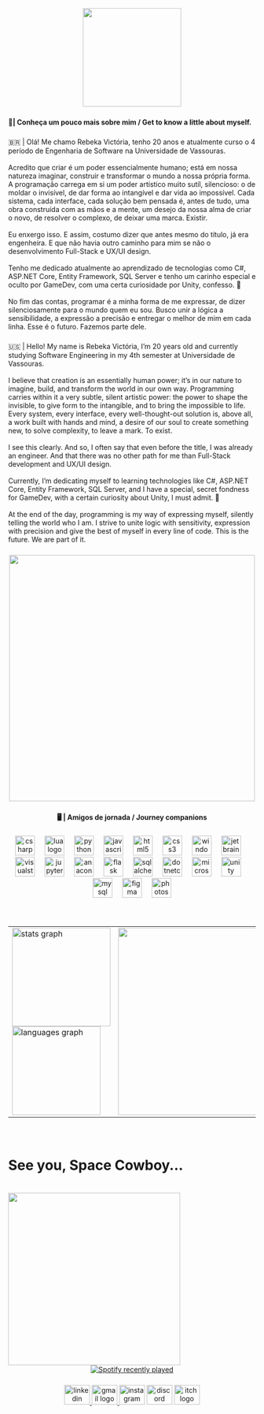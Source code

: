 <div align="center">
  <img height="200" src="https://i.imgur.com/RWvXUgR.png"  />
</div>

###

<h4 align="left">🌿| Conheça um pouco mais sobre mim / Get to know a little about myself.</h4>

###

<p align="left">🇧🇷  |  Olá! Me chamo Rebeka Victória, tenho 20 anos e atualmente curso o 4 período de Engenharia de Software na Universidade de Vassouras.<br><br>Acredito que criar é um poder  essencialmente humano; está em nossa natureza imaginar, construir e transformar o mundo a nossa própria forma. A programação carrega em si um poder artístico muito sutíl, silencioso: o de moldar o invisível, de dar forma ao intangível e dar vida ao impossível. Cada sistema, cada interface, cada solução bem pensada é, antes de tudo, uma obra construída com as mãos e a mente, um desejo da nossa alma de criar o novo, de resolver o complexo, de deixar uma marca. Existir.<br><br>Eu enxergo isso. E assim, costumo dizer que antes mesmo do título, já era engenheira. E que não havia outro caminho para mim se não o desenvolvimento Full-Stack e UX/UI design.<br><br>Tenho me dedicado atualmente ao aprendizado de tecnologias como C#, ASP.NET Core, Entity Framework, SQL Server e tenho um carinho especial e oculto por GameDev, com uma certa curiosidade por Unity, confesso. 👀<br><br>No fim das contas, programar é a minha forma de me expressar, de dizer silenciosamente para o mundo quem eu sou. Busco unir a lógica a sensibilidade, a expressão a precisão e entregar o melhor de mim em cada linha. Esse é o futuro. Fazemos parte dele.</p>

###

<p align="left">🇺🇸 | Hello! My name is Rebeka Victória, I’m 20 years old and currently studying Software Engineering in my 4th semester at Universidade de Vassouras.<br><br>I believe that creation is an essentially human power; it’s in our nature to imagine, build, and transform the world in our own way. Programming carries within it a very subtle, silent artistic power: the power to shape the invisible, to give form to the intangible, and to bring the impossible to life. Every system, every interface, every well-thought-out solution is, above all, a work built with hands and mind, a desire of our soul to create something new, to solve complexity, to leave a mark. To exist.<br><br>I see this clearly. And so, I often say that even before the title, I was already an engineer. And that there was no other path for me than Full-Stack development and UX/UI design.<br><br>Currently, I’m dedicating myself to learning technologies like C#, ASP.NET Core, Entity Framework, SQL Server, and I have a special, secret fondness for GameDev, with a certain curiosity about Unity, I must admit. 👀<br><br>At the end of the day, programming is my way of expressing myself, silently telling the world who I am. I strive to unite logic with sensitivity, expression with precision and give the best of myself in every line of code. This is the future. We are part of it.</p>

###

<div align="center">
  <img height="500" src="https://i.imgur.com/SGooFoE.png"  />
</div>

###

<h4 align="center">🖥️ | Amigos de jornada / Journey companions</h4>

###

<div align="center">
  <img src="https://cdn.jsdelivr.net/gh/devicons/devicon/icons/csharp/csharp-original.svg" height="40" alt="csharp logo"  />
  <img width="12" />
  <img src="https://cdn.jsdelivr.net/gh/devicons/devicon/icons/lua/lua-original.svg" height="40" alt="lua logo"  />
  <img width="12" />
  <img src="https://cdn.jsdelivr.net/gh/devicons/devicon/icons/python/python-original.svg" height="40" alt="python logo"  />
  <img width="12" />
  <img src="https://cdn.jsdelivr.net/gh/devicons/devicon/icons/javascript/javascript-original.svg" height="40" alt="javascript logo"  />
  <img width="12" />
  <img src="https://cdn.jsdelivr.net/gh/devicons/devicon/icons/html5/html5-original.svg" height="40" alt="html5 logo"  />
  <img width="12" />
  <img src="https://cdn.jsdelivr.net/gh/devicons/devicon/icons/css3/css3-original.svg" height="40" alt="css3 logo"  />
  <img width="12" />
  <img src="https://cdn.jsdelivr.net/gh/devicons/devicon/icons/windows8/windows8-original.svg" height="40" alt="windows8 logo"  />
  <img width="12" />
  <img src="https://cdn.jsdelivr.net/gh/devicons/devicon/icons/jetbrains/jetbrains-original.svg" height="40" alt="jetbrains logo"  />
  <img width="12" />
  <img src="https://cdn.jsdelivr.net/gh/devicons/devicon/icons/visualstudio/visualstudio-plain.svg" height="40" alt="visualstudio logo"  />
  <img width="12" />
  <img src="https://cdn.jsdelivr.net/gh/devicons/devicon/icons/jupyter/jupyter-original.svg" height="40" alt="jupyter logo"  />
  <img width="12" />
  <img src="https://cdn.jsdelivr.net/gh/devicons/devicon/icons/anaconda/anaconda-original.svg" height="40" alt="anaconda logo"  />
  <img width="12" />
  <img src="https://cdn.jsdelivr.net/gh/devicons/devicon/icons/flask/flask-original.svg" height="40" alt="flask logo"  />
  <img width="12" />
  <img src="https://cdn.jsdelivr.net/gh/devicons/devicon/icons/sqlalchemy/sqlalchemy-original.svg" height="40" alt="sqlalchemy logo"  />
  <img width="12" />
  <img src="https://cdn.jsdelivr.net/gh/devicons/devicon/icons/dotnetcore/dotnetcore-original.svg" height="40" alt="dotnetcore logo"  />
  <img width="12" />
  <img src="https://cdn.jsdelivr.net/gh/devicons/devicon/icons/microsoftsqlserver/microsoftsqlserver-plain.svg" height="40" alt="microsoftsqlserver logo"  />
  <img width="12" />
  <img src="https://cdn.jsdelivr.net/gh/devicons/devicon/icons/unity/unity-original.svg" height="40" alt="unity logo"  />
  <img width="12" />
  <img src="https://cdn.jsdelivr.net/gh/devicons/devicon/icons/mysql/mysql-original.svg" height="40" alt="mysql logo"  />
  <img width="12" />
  <img src="https://cdn.jsdelivr.net/gh/devicons/devicon/icons/figma/figma-original.svg" height="40" alt="figma logo"  />
  <img width="12" />
  <img src="https://cdn.jsdelivr.net/gh/devicons/devicon/icons/photoshop/photoshop-plain.svg" height="40" alt="photoshop logo"  />
</div>

###

<br clear="both">

<table>
  <tr>
    <td valign="top" width="50%">
      <img src="https://github-readme-stats.vercel.app/api?username=Tesfild&hide_title=true&hide_rank=false&show_icons=false&include_all_commits=true&count_private=true&disable_animations=false&theme=kacho_ga&locale=en&hide_border=true&order=1" height="200" alt="stats graph" />
      <br>
      <img src="https://github-readme-stats.vercel.app/api/top-langs?username=Tesfild&locale=en&hide_title=true&layout=compact&card_width=320&langs_count=5&theme=moltack&hide_border=true&order=2" height="180" alt="languages graph" />
    </td>
    <td valign="top" width="50%" align="right">
      <img src="https://media4.giphy.com/media/v1.Y2lkPTc5MGI3NjExcTJnOWs0YzE3emNydG9qbmtuYnhkMHE0bWlwcDJtNjExZW8yMDlxeiZlcD12MV9pbnRlcm5hbF9naWZfYnlfaWQmY3Q9Zw/3osxYlSDn290VbV076/giphy.gif" height="380" alt="gif" />
    </td>
  </tr>
</table>

###

<br clear="both">

<h1 align="left">See you, Space Cowboy...</h1>

###

<br clear="both">

<img align="left" height="350" src="https://media3.giphy.com/media/v1.Y2lkPTc5MGI3NjExcmkzZGhkZjA5a3g3bndmdjFta2wzaGlwdmNsbmh6ZTFiejY1aXg5ZiZlcD12MV9pbnRlcm5hbF9naWZfYnlfaWQmY3Q9Zw/4MxLhxhOqCqYw/giphy.gif"  />

###

<div align="center">
  <a href="https://open.spotify.com/user/gdyzuj443dkoxdlckdfnjkkm2">
    <img src="https://spotify-recently-played-readme.vercel.app/api?user=gdyzuj443dkoxdlckdfnjkkm2&count=3&unique=true" alt="Spotify recently played"  />
  </a>
</div>

###

<div align="center">
  <a href="https://www.linkedin.com/in/rkvictoria/" target="_blank">
    <img src="https://raw.githubusercontent.com/maurodesouza/profile-readme-generator/master/src/assets/icons/social/linkedin/default.svg" width="52" height="40" alt="linkedin logo"  />
  </a>
  <a href="rebekavictoriabs@gmail.com" target="_blank">
    <img src="https://raw.githubusercontent.com/maurodesouza/profile-readme-generator/master/src/assets/icons/social/gmail/default.svg" width="52" height="40" alt="gmail logo"  />
  </a>
  <img src="https://raw.githubusercontent.com/maurodesouza/profile-readme-generator/master/src/assets/icons/social/instagram/default.svg" width="52" height="40" alt="instagram logo"  />
  <img src="https://raw.githubusercontent.com/maurodesouza/profile-readme-generator/master/src/assets/icons/social/discord/default.svg" width="52" height="40" alt="discord logo"  />
  <img src="https://raw.githubusercontent.com/maurodesouza/profile-readme-generator/master/src/assets/icons/social/itch/default.svg" width="52" height="40" alt="itch logo"  />
</div>

###
